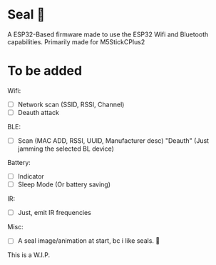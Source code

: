 # Seal 🦭

A ESP32-Based firmware made to use the ESP32 Wifi and Bluetooth capabilities. Primarily made for M5StickCPlus2 

# To be added
Wifi:

 - [ ] Network scan (SSID, RSSI, Channel) 
 - [ ] Deauth attack

BLE:

 - [ ] Scan (MAC ADD, RSSI, UUID, Manufacturer desc) "Deauth" (Just
       jamming the selected BL device)

Battery:
 - [ ] Indicator
 - [ ] Sleep Mode (Or battery saving)

IR:

 - [ ] Just, emit IR frequencies

Misc:

 - [ ] A seal image/animation at start, bc i like seals. 🦭

This is a W.I.P.
